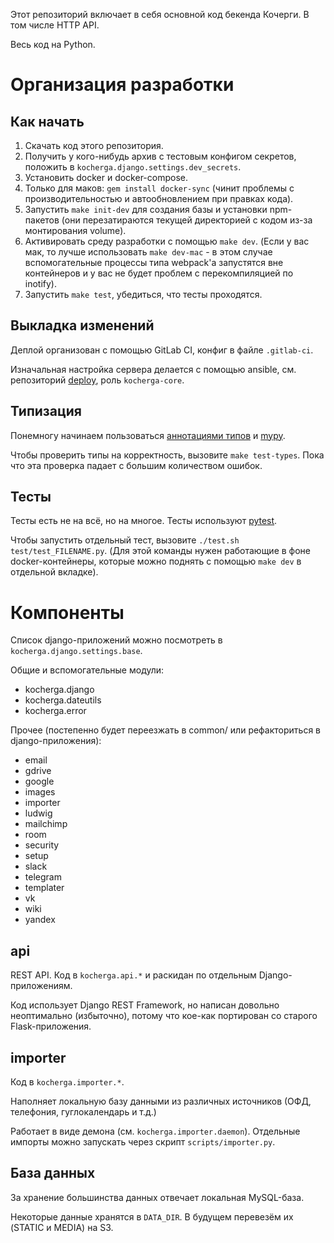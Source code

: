 Этот репозиторий включает в себя основной код бекенда Кочерги. В том числе HTTP API.

Весь код на Python.

# Организация разработки

## Как начать

1. Скачать код этого репозитория.
2. Получить у кого-нибудь архив с тестовым конфигом секретов, положить в `kocherga.django.settings.dev_secrets`.
3. Установить docker и docker-compose.
4. Только для маков: `gem install docker-sync` (чинит проблемы с производительностью и автообновлением при правках кода).
5. Запустить `make init-dev` для создания базы и установки npm-пакетов (они перезатираются текущей директорией с кодом из-за монтирования volume).
5. Активировать среду разработки с помощью `make dev`. (Если у вас мак, то лучше использовать `make dev-mac` - в этом случае вспомогательные процессы типа webpаck'а запустятся вне контейнеров и у вас не будет проблем с перекомпиляцией по inotify).
6. Запустить `make test`, убедиться, что тесты проходятся.

## Выкладка изменений

Деплой организован с помощью GitLab CI, конфиг в файле `.gitlab-ci`.

Изначальная настройка сервера делается с помощью ansible, см. репозиторий [deploy](https://gitlab.com/kocherga/code/deploy), роль `kocherga-core`.

## Типизация

Понемногу начинаем пользоваться [аннотациями типов](https://www.python.org/dev/peps/pep-0484/) и [mypy](http://mypy-lang.org/).

Чтобы проверить типы на корректность, вызовите `make test-types`. Пока что эта проверка падает с большим количеством ошибок.

## Тесты

Тесты есть не на всё, но на многое. Тесты используют [pytest](https://docs.pytest.org/en/latest/).

Чтобы запустить отдельный тест, вызовите `./test.sh test/test_FILENAME.py`. (Для этой команды нужен работающие в фоне docker-контейнеры, которые можно поднять с помощью `make dev` в отдельной вкладке).

# Компоненты

Список django-приложений можно посмотреть в `kocherga.django.settings.base`.

Общие и вспомогательные модули:
* kocherga.django
* kocherga.dateutils
* kocherga.error

Прочее (постепенно будет переезжать в common/ или рефакториться в django-приложения):
* email
* gdrive
* google
* images
* importer
* ludwig
* mailchimp
* room
* security
* setup
* slack
* telegram
* templater
* vk
* wiki
* yandex

## api

REST API. Код в `kocherga.api.*` и раскидан по отдельным Django-приложениям.

Код использует Django REST Framework, но написан довольно неоптимально (избыточно), потому что кое-как портирован со старого Flask-приложения.

## importer

Код в `kocherga.importer.*`.

Наполняет локальную базу данными из различных источников (ОФД, телефония, гуглокалендарь и т.д.)

Работает в виде демона (см. `kocherga.importer.daemon`). Отдельные импорты можно запускать через скрипт `scripts/importer.py`.

## База данных

За хранение большинства данных отвечает локальная MySQL-база.

Некоторые данные хранятся в `DATA_DIR`. В будущем перевезём их (STATIC и MEDIA) на S3.
